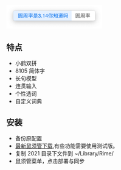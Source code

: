 <img alt="鼠须管" src="squirrel_config_2021.png" width="50%" height="50%">

## 特点

- 小鹤双拼
- 8105 简体字
- 长句模型
- 连贯输入
- 个性选词
- 自定义词典

## 安装

- 备份原配置
- [最新鼠须管下载](https://dl.bintray.com/rime/squirrel/),有些功能需要使用测试版。
- 复制 2021 目录下文件到 ~/Library/Rime/
- 鼠须管菜单，点击部署与同步
